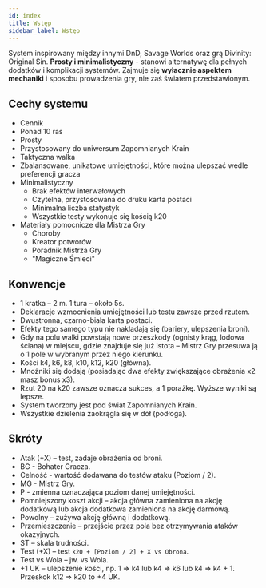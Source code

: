 ```yaml
---
id: index
title: Wstęp
sidebar_label: Wstęp
---
```


System inspirowany między innymi DnD, Savage Worlds oraz grą Divinity: Original Sin. **Prosty i minimalistyczny** - stanowi alternatywę dla pełnych dodatków i komplikacji systemów. Zajmuje się **wyłacznie aspektem mechaniki** i sposobu prowadzenia gry, nie zaś światem przedstawionym.

## Cechy systemu
  - Cennik
  - Ponad 10 ras
  - Prosty
  - Przystosowany do uniwersum Zapomnianych Krain
  - Taktyczna walka
  - Zbalansowane, unikatowe umiejętności, które można ulepszać wedle preferencji gracza
  - Minimalistyczny
    - Brak efektów interwałowych
    - Czytelna, przystosowana do druku karta postaci
    - Minimalna liczba statystyk
    - Wszystkie testy wykonuje się kością k20
  - Materiały pomocnicze dla Mistrza Gry
    - Choroby
    - Kreator potworów
    - Poradnik Mistrza Gry
    - "Magiczne Śmieci"

## Konwencje
  - 1 kratka – 2 m. 1 tura – około 5s.
  - Deklaracje wzmocnienia umiejętności lub testu zawsze przed rzutem.
  - Dwustronna, czarno-biała karta postaci.
  - Efekty tego samego typu nie nakładają się (bariery, ulepszenia broni).
  - Gdy na polu walki powstają nowe przeszkody (ognisty krąg, lodowa ściana) w miejscu, gdzie znajduje się już istota – Mistrz Gry przesuwa ją o 1 pole w wybranym przez niego kierunku.
  - Kości k4, k6, k8, k10, k12, k20 (główna).
  - Mnożniki się dodają (posiadając dwa efekty zwiększające obrażenia x2 masz bonus x3).
  - Rzut 20 na k20 zawsze oznacza sukces, a 1 porażkę. Wyższe wyniki są lepsze.
  - System tworzony jest pod świat Zapomnianych Krain.
  - Wszystkie dzielenia zaokrągla się w dół (podłoga).

## Skróty
  - Atak (+X) – test, zadaje obrażenia od broni.
  - BG - Bohater Gracza.
  - Celność - wartość dodawana do testów ataku (Poziom / 2).
  - MG - Mistrz Gry.
  - P - zmienna oznaczająca poziom danej umiejętności.
  - Pomniejszony koszt akcji – akcja główna zamieniona na akcję dodatkową lub akcja dodatkowa zamieniona na akcję darmową.
  - Powolny – zużywa akcję główną i dodatkową.
  - Przemieszczenie – przejście przez pola bez otrzymywania ataków okazyjnych.
  - ST – skala trudności.
  - Test (+X) – test `k20 + [Poziom / 2] + X vs Obrona`.
  - Test vs Wola – jw. vs Wola.
  - +1 UK – ulepszenie kości, np. 1 => k4 lub k4 => k6 lub k4 => k4 + 1. Przeskok k12 => k20 to +4 UK.
